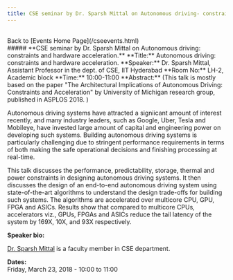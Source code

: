 ```yaml
---
title: CSE seminar by Dr. Sparsh Mittal on Autonomous driving- constraints and hardware acceleration.
---
```

<br>
Back to [Events Home Page](/cseevents.html)  
<br>
##### **CSE seminar by Dr. Sparsh Mittal on Autonomous driving: constraints and hardware acceleration.**
**Title:** Autonomous driving: constraints and hardware acceleration. 
**Speaker:** Dr. Sparsh Mittal, Assistant Professor in the dept. of CSE, IIT Hyderabad
**Room No:** LH-2, Academic block
**Time:** 10:00-11:00
**Abstract:**  
(This talk is mostly based on the paper "The Architectural Implications of Autonomous Driving: Constraints and Acceleration" by University of Michigan research group, published in ASPLOS 2018.  )

Autonomous driving systems have attracted a signiicant amount of interest recently, and many industry leaders, such as Google, Uber, Tesla and Mobileye, have invested large amount of capital and engineering power on developing such systems. Building autonomous driving systems is particularly challenging due to stringent performance requirements in terms of both making the safe operational decisions and finishing processing at real-time.
 
This talk discusses the performance, predictability, storage, thermal and power constraints in designing  autonomous driving systems. It then discusses the design of an end-to-end autonomous driving system using state-of-the-art algorithms to understand the design trade-offs for building such systems. The algorithms are accelerated over multicore CPU, GPU, FPGA and ASICs. Results show that compared to multicore CPUs, accelerators viz., GPUs, FPGAs and ASICs reduce the tail latency of the system by 169X, 10X, and 93X respectively.

**Speaker bio:**

[Dr. Sparsh Mittal](http://www.iith.ac.in/~sparsh/) is a faculty member in CSE department. 

**Dates:**  
Friday, March 23, 2018 - 10:00 to 11:00